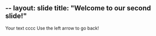 --
layout: slide
title: "Welcome to our second slide!"
---
Your text cccc
Use the left arrow to go back!
